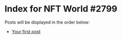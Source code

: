 # Index for NFT World #2799
Posts will be displayed in the order below:

- [Your first post](./001-first.md)

